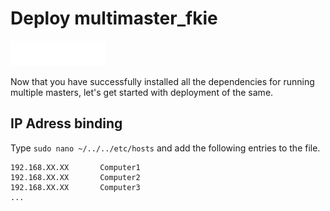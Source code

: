 # Deploy multimaster_fkie
<img src="../assets/img/ROS_logo.png" alt="drawing" height="40"/>

Now that you have successfully installed all the dependencies for running multiple masters, let's get started with deployment of the same.
## IP Adress binding 
Type `sudo nano ~/../../etc/hosts` and add the following entries to the file.
```
192.168.XX.XX       Computer1
192.168.XX.XX       Computer2
192.168.XX.XX       Computer3
... 
```
## 